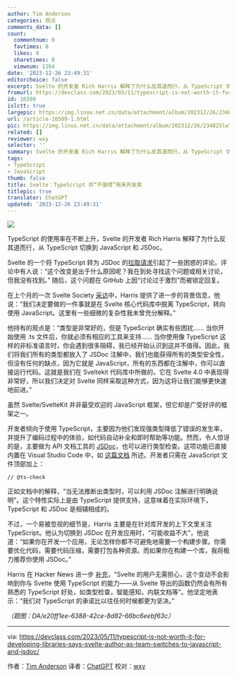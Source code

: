 ```yaml
---
author: Tim Anderson
categories: 观点
comments_data: []
count:
  commentnum: 0
  favtimes: 0
  likes: 0
  sharetimes: 0
  viewnum: 1164
date: '2023-12-26 23:49:31'
editorchoice: false
excerpt: Svelte 的开发者 Rich Harris 解释了为什么反其道而行，从 TypeScript 切换到 JavaScript 和 JSDoc。
fromurl: https://devclass.com/2023/05/11/typescript-is-not-worth-it-for-developing-libraries-says-svelte-author-as-team-switches-to-javascript-and-jsdoc/
id: 16509
islctt: true
largepic: https://img.linux.net.cn/data/attachment/album/202312/26/234825lw793i739kft0fj9.jpg
url: /article-16509-1.html
pic: https://img.linux.net.cn/data/attachment/album/202312/26/234825lw793i739kft0fj9.jpg.thumb.jpg
related: []
reviewer: wxy
selector: ''
summary: Svelte 的开发者 Rich Harris 解释了为什么反其道而行，从 TypeScript 切换到 JavaScript 和 JSDoc。
tags:
- TypeScript
- JavaScript
thumb: false
title: Svelte：TypeScript 并“不值得”用来开发库
titlepic: true
translator: ChatGPT
updated: '2023-12-26 23:49:31'
---
```


![](https://img.linux.net.cn/data/attachment/album/202312/26/234825lw793i739kft0fj9.jpg)


TypeScript 的使用率在不断上升，Svelte 的开发者 Rich Harris 解释了为什么反其道而行，从 TypeScript 切换到 JavaScript 和 JSDoc。


Svelte 的一个将 TypeScript 转为 JSDoc 的[拉取请求](https://github.com/sveltejs/svelte/pull/8569)引起了一些困惑的评论。评论中有人说：“这个改变是出于什么原因呢？我在到处寻找这个问题或相关讨论，但我没有找到。” 随后，这个问题在 GitHub 上因“讨论过于激烈”而被锁定回复。


在上个月的一次 Svelte Society [采访](https://youtu.be/MJHO6FSioPI)中，Harris 提供了进一步的背景信息，他说：“我们决定要做的一件事就是在 Svelte 核心代码库中脱离 TypeScript，转向使用 JavaScript。这里有一些细微的复杂性我未曾充分解释。”


他持有的观点是：“类型是非常好的，但是 TypeScript 确实有些困扰…… 当你开始使用 .ts 文件后，你就必须有相应的工具来支持…… 当你使用像 TypeScript 这样的非标准语言时，你会遇到很多阻碍，我已经开始认识到这并不值得。因此，我们将我们所有的类型都放入了 JSDoc 注解中，我们也能获得所有的类型安全性，但没有任何的缺点，因为它就是 JavaScript，所有的东西都在注解中，你可以直接运行代码。这就是我们在 Sveltekit 代码库中所做的，它在 Svelte 4.0 中表现得非常好，所以我们决定对 Svelte 同样采取这种方式，因为这将让我们能够更快速地前进。”


虽然 Svelte/SvelteKit 并非最受欢迎的 JavaScript 框架，但它却是广受好评的框架之一。


开发者倾向于使用 TypeScript，主要因为他们发现强类型降低了错误的发生率，并提升了编码过程中的体验，如代码自动补全和即时帮助等功能。然而，令人惊讶的是，主要做为 API 文档工具的 [JSDoc](https://github.com/jsdoc/jsdoc)，也可以进行类型检查。这项功能已直接内置在 Visual Studio Code 中，如 [这篇文档](https://code.visualstudio.com/docs/nodejs/working-with-javascript#_type-checking-javascript) 所述。开发者只需在 JavaScript 文件顶部加上：



```
// @ts-check

```

正如文档中的解释，“当无法推断出类型时，可以利用 JSDoc 注解进行明确说明”。这个特性实际上是由 TypeScript 提供支持，这意味着在实际环境下，TypeScript 和 JSDoc 是相辅相成的。


不过，一个易被忽视的细节是，Harris 主要是在针对库开发的上下文里关注 TypeScript。他认为切换到 JSDoc 在开发应用时，“可能收益不大”，他说道：“如果你在开发一个应用，无论怎样你都不可避免地需要一个构建步骤。你需要优化代码，需要代码压缩，需要打包各种资源。而如果你在构建一个库，我将极力推荐你使用 JSDoc。”


Harris 在 Hacker News 进一步 [补充](https://news.ycombinator.com/item?id=35892250)，“Svelte 的用户无需担心，这个变动不会影响到你与 Svelte 使用 TypeScript 的能力——从 Svelte 导出的函数仍然会有所有熟悉的 TypeScript 好处，如类型检查，智能感知，内联文档等”。他坚定地表示：“我们对 TypeScript 的承诺比以往任何时候都更为坚决。”


*（题图：DA/e20ff1ee-6388-42ce-8d82-66bc6eebf63c）*




---


via: <https://devclass.com/2023/05/11/typescript-is-not-worth-it-for-developing-libraries-says-svelte-author-as-team-switches-to-javascript-and-jsdoc/>


作者：[Tim Anderson](https://devclass.com/author/tanderson/) 译者：[ChatGPT](https://linux.cn/lctt/ChatGPT) 校对：[wxy](https://github.com/wxy)